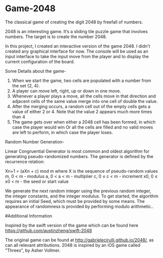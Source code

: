 # Game-2048
The classical game of creating the digit 2048 by freefall of numbers.

2048 is an interesting game. It’s a sliding tile puzzle game that involves numbers. The target is to create the number 2048.

In this project, I created an interactive version of the game 2048. I didn't created any graphical interface for now. The console will be used as an input interface to take the input move from the player and to display the current configuration of the board.

Some Details about the game-

1. When we start the game, two cells are populated with a number from the set {2, 4}.
2. A player can move left, right, up or down in one move.
3. Whenever a player plays a move, all the cells move in that direction and adjacent cells of the same value merge into one cell of double the value.
4. After the merging occurs, a random cell out of the empty cells gets a value of either 2 or 4. Note that the value 2 appears much more times than 4
5. The game gets over when either a 2048 cell has been formed, in which case the player would win Or all the cells are filled and no valid moves are left to perform, in which case the player loses.

Random Number Generation-

Linear Congruential Generator is most common and oldest algorithm for generating pseudo-randomized numbers. The generator is defined by the recurrence relation:

Xn+1 = (aXn + c) mod m
where X is the sequence of pseudo-random values
m, 0 < m  - modulus 
a, 0 < a < m  - multiplier
c, 0 ≤ c < m  - increment
x0, 0 ≤ x0 < m  - the seed or start value

We generate the next random integer using the previous random integer, the integer constants, and the integer modulus. To get started, the algorithm requires an initial Seed, which must be provided by some means. The appearance of randomness is provided by performing modulo arithmetic..

#Additional Information

Inspired by the swift version of the game which can be found here https://github.com/austinzheng/swift-2048

The original game can be found at http://gabrielecirulli.github.io/2048/, as can all relevant attributions. 2048 is inspired by an iOS game called "Threes", by Asher Vollmer.
